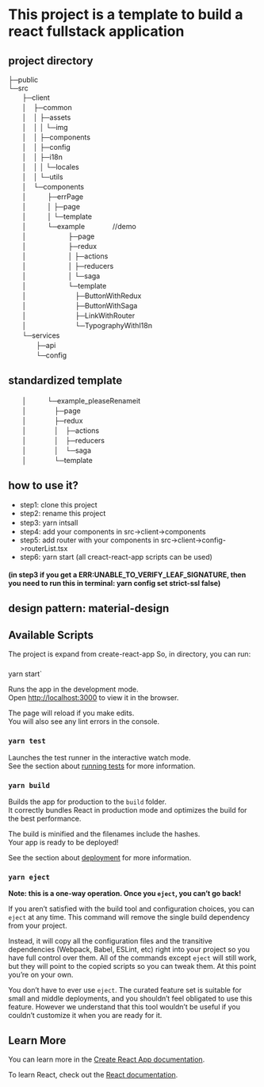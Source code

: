 # This project is a template to build a react fullstack application

## project directory
├─public  
└─src  
　　├─client  
　　│　├─common  
　　│　│  ├─assets  
　　│　│  │  └─img  
　　│　│  ├─components  
　　│　│  ├─config  
　　│　│  ├─i18n  
　　│　│  │  └─locales  
　　│　│  └─utils  
　　│　└─components  
　　│　　　├─errPage  
　　│　　　│  ├─page  
　　│　　　│  └─template  
　　│　　　└─example　　　　//demo  
　　│　　　　　　├─page  
　　│　　　　　　├─redux  
　　│　　　　　　│  ├─actions  
　　│　　　　　　│  ├─reducers  
　　│　　　　　　│  └─saga  
　　│　　　　　　└─template  
　　│　　　　　　　├─ButtonWithRedux  
　　│　　　　　　　├─ButtonWithSaga  
　　│　　　　　　　├─LinkWithRouter  
　　│　　　　　　　└─TypographyWithI18n  
　　└─services  
　　　　├─api  
　　　　└─config  

## standardized template
　　│　　　└─example_pleaseRenameit  
　　│　　　　├─page  
　　│　　　　├─redux  
　　│　　　　│　├─actions  
　　│　　　　│　├─reducers  
　　│　　　　│　└─saga  
　　│　　　　└─template  

## how to use it?
- step1: clone this project
- step2: rename this project
- step3: yarn intsall　　
- step4: add your components in src->client->components
- step5: add router with your components in src->client->config->routerList.tsx
- step6: yarn start (all creact-react-app scripts can be used)
#### (in step3 if you get a ERR:UNABLE_TO_VERIFY_LEAF_SIGNATURE, then you need to run this in terminal: yarn config set strict-ssl false)

## design pattern:  material-design

## Available Scripts
The project is expand from create-react-app
So, in  directory, you can run:

### 
yarn start`

Runs the app in the development mode.<br />
Open [http://localhost:3000](http://localhost:3000) to view it in the browser.

The page will reload if you make edits.<br />
You will also see any lint errors in the console.

### `yarn test`

Launches the test runner in the interactive watch mode.<br />
See the section about [running tests](https://facebook.github.io/create-react-app/docs/running-tests) for more information.

### `yarn build`

Builds the app for production to the `build` folder.<br />
It correctly bundles React in production mode and optimizes the build for the best performance.

The build is minified and the filenames include the hashes.<br />
Your app is ready to be deployed!

See the section about [deployment](https://facebook.github.io/create-react-app/docs/deployment) for more information.

### `yarn eject`

**Note: this is a one-way operation. Once you `eject`, you can’t go back!**

If you aren’t satisfied with the build tool and configuration choices, you can `eject` at any time. This command will remove the single build dependency from your project.

Instead, it will copy all the configuration files and the transitive dependencies (Webpack, Babel, ESLint, etc) right into your project so you have full control over them. All of the commands except `eject` will still work, but they will point to the copied scripts so you can tweak them. At this point you’re on your own.

You don’t have to ever use `eject`. The curated feature set is suitable for small and middle deployments, and you shouldn’t feel obligated to use this feature. However we understand that this tool wouldn’t be useful if you couldn’t customize it when you are ready for it.

## Learn More

You can learn more in the [Create React App documentation](https://facebook.github.io/create-react-app/docs/getting-started).

To learn React, check out the [React documentation](https://reactjs.org/).
